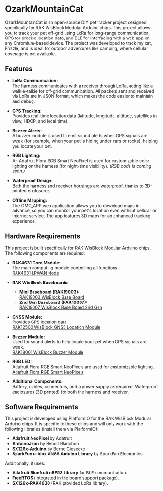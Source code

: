 # OzarkMountainCat

OzarkMountainCat is an open-source DIY pet tracker project designed specifically for RAK WisBlock Modular Arduino chips. This project allows you to track your pet off-grid using LoRa for long-range communication, GPS for precise location data, and BLE for interfacing with a web app on any Chromium-based device. The project was developed to track my cat, Frizzle, and is ideal for outdoor adventures like camping, where cellular coverage is not available.

## Features

- **LoRa Communication:**  
  The harness communicates with a receiver through LoRa, acting like a walkie-talkie for off-grid communication. All packets sent and received via LoRa are in JSON format, which makes the code easier to maintain and debug.

- **GPS Tracking:**  
  Provides real-time location data (latitude, longitude, altitude, satellites in view, HDOP, and local time).

- **Buzzer Alerts:**  
  A buzzer module is used to emit sound alerts when GPS signals are weak (for example, when your pet is hiding under cars or rocks), helping you locate your pet.

- **RGB Lighting:**  
  An Adafruit Flora RGB Smart NeoPixel is used for customizable color lighting on the harness (for night-time visibility). *(RGB code is coming soon.)*

- **Waterproof Design:**  
  Both the harness and receiver housings are waterproof, thanks to 3D-printed enclosures.

- **Offline Mapping:**  
  The OMC_APP web application allows you to download maps in advance, so you can monitor your pet's location even without cellular or internet service. The app features 3D maps for an enhanced tracking experience.

## Hardware Requirements

This project is built specifically for RAK WisBlock Modular Arduino chips. The following components are required:

- **RAK4631 Core Module:**  
  The main computing module controlling all functions.  
  [RAK4631 LPWAN Node](https://store.rakwireless.com/products/rak4631-lpwan-node?f=5&variant=37505443987654)

- **RAK WisBlock Baseboards:**  
  - **Mini Baseboard (RAK19003):**  
    [RAK19003 WisBlock Base Board](https://store.rakwireless.com/products/wisblock-base-board-rak19003?f=5&s=1)
  - **2nd Gen Baseboard (RAK19007):**  
    [RAK19007 WisBlock Base Board 2nd Gen](https://store.rakwireless.com/products/rak19007-wisblock-base-board-2nd-gen?f=5&s=1)

- **GNSS Module:**  
  Provides GPS location data.  
  [RAK12500 WisBlock GNSS Location Module](https://store.rakwireless.com/products/wisblock-gnss-location-module-rak12500?f=5&s=4)

- **Buzzer Module:**  
  Used for sound alerts to help locate your pet when GPS signals are weak.  
  [RAK18001 WisBlock Buzzer Module](https://store.rakwireless.com/products/wisblock-buzzer-module-rak18001?f=5)

- **RGB LED:**  
  Adafruit Flora RGB Smart NeoPixels are used for customizable lighting.  
  [Adafruit Flora RGB Smart NeoPixels](https://www.amazon.com/dp/B00KBXTJRQ?ref=ppx_yo2ov_dt_b_fed_asin_title)

- **Additional Components:**  
  Battery, cables, connectors, and a power supply as required.
  Waterproof enclosures (3D printed) for both the harness and receiver.

## Software Requirements

This project is developed using PlatformIO for the RAK WisBlock Modular Arduino chips. It is specific to these chips and will only work with the following libraries (install them via PlatformIO):

- **Adafruit NeoPixel** by Adafruit  
- **ArduinoJson** by Benoit Blanchon  
- **SX126x-Arduino** by Bernd Giesecke  
- **SparkFun u-blox GNSS Arduino Library** by SparkFun Electronics

Additionally, it uses:
- **Adafruit Bluefruit nRF52 Library** for BLE communication.
- **FreeRTOS** (integrated in the board support package).
- **SX126x-RAK4630** (RAK provided LoRa library).


